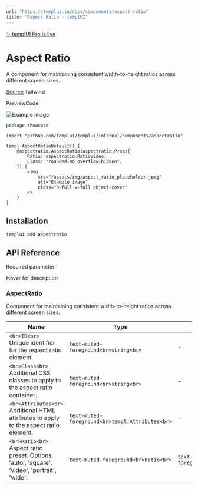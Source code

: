 ```yaml
---
url: "https://templui.io/docs/components/aspect-ratio"
title: "Aspect Ratio - templUI"
---
```


[✨ templUI Pro is live](https://pro.templui.io/)

# Aspect Ratio

A component for maintaining consistent width-to-height ratios across different screen sizes.

[Source](https://github.com/templui/templui/tree/main/internal/components/aspectratio) Tailwind

PreviewCode

![Example image](https://templui.io/assets/img/aspect_ratio_placeholder.jpeg)

```
package showcase

import "github.com/templui/templui/internal/components/aspectratio"

templ AspectRatioDefault() {
	@aspectratio.AspectRatio(aspectratio.Props{
		Ratio: aspectratio.RatioVideo,
		Class: "rounded-md overflow-hidden",
	}) {
		<img
			src="/assets/img/aspect_ratio_placeholder.jpeg"
			alt="Example image"
			class="h-full w-full object-cover"
		/>
	}
}

```

## Installation

```
templui add aspectratio
```

## API Reference

Required parameter

Hover for description

### AspectRatio

Component for maintaining consistent width-to-height ratios across different screen sizes.

| Name | Type | Default |
| --- | --- | --- |
| ```<br>ID<br>```<br>Unique identifier for the aspect ratio element. | ```text-muted-foreground<br>string<br>``` | - |
| ```<br>Class<br>```<br>Additional CSS classes to apply to the aspect ratio container. | ```text-muted-foreground<br>string<br>``` | - |
| ```<br>Attributes<br>```<br>Additional HTML attributes to apply to the aspect ratio element. | ```text-muted-foreground<br>templ.Attributes<br>``` | - |
| ```<br>Ratio<br>```<br>Aspect ratio preset. Options: 'auto', 'square', 'video', 'portrait', 'wide'. | ```text-muted-foreground<br>Ratio<br>``` | ```text-muted-foreground<br>auto<br>``` |